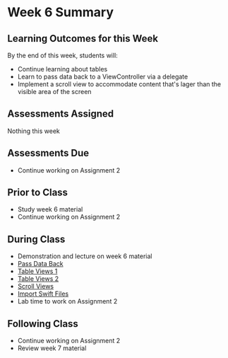 # Week 6 Summary

## Learning Outcomes for this Week

By the end of this week, students will:

- Continue learning about tables
- Learn to pass data back to a ViewController via a delegate
- Implement a scroll view to accommodate content that's lager than the visible area of the screen

## Assessments Assigned

Nothing this week

## Assessments Due

- Continue working on Assignment 2

## Prior to Class

- Study week 6 material
- Continue working on Assignment 2

## During Class

- Demonstration and lecture on week 6 material
- [Pass Data Back](./pass-data.md)
- [Table Views 1](./table-views-1.md)
- [Table Views 2](./table-views-2.md)
- [Scroll Views](./scroll-view.md)
- [Import Swift Files](./import-swift-files.md)
- Lab time to work on Assignment 2

## Following Class

- Continue working on Assignment 2
- Review week 7 material
